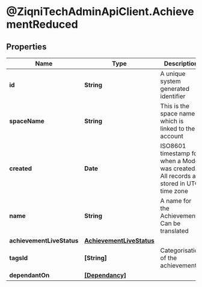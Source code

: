 # @ZiqniTechAdminApiClient.AchievementReduced

## Properties

Name | Type | Description | Notes
------------ | ------------- | ------------- | -------------
**id** | **String** | A unique system generated identifier | 
**spaceName** | **String** | This is the space name which is linked to the account | 
**created** | **Date** | ISO8601 timestamp for when a Model was created. All records are stored in UTC time zone | 
**name** | **String** | A name for the Achievement. Can be translated | 
**achievementLiveStatus** | [**AchievementLiveStatus**](AchievementLiveStatus.md) |  | 
**tagsId** | **[String]** | Categorisation of the achievements | [optional] 
**dependantOn** | [**[Dependancy]**](Dependancy.md) |  | [optional] 


